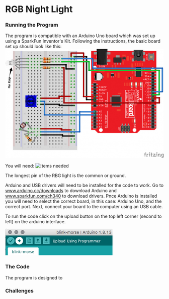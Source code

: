 # RGB Night Light

### Running the Program
The program is compatible with an Arduino Uno board which was set up using a SparkFun Inventor's Kit. Following the instructions, the basic board set up should look like this: 
![Arduino Board](images-and-gifs/board-template.jpg)

You will need:
![Items needed](1Dparts.png)

The longest pin of the RBG light is the common or ground.

Arduino and USB drivers will need to be installed for the code to work. Go to www.arduino.cc/downloads to download Arduino and www.sparkfun.com/ch340 to download drivers. Pnce Arduino is installed you will need to select the correct board, in this case: Arduino Uno, and the correct port. Next, connect your board to the computer using an USB cable.

To run the code click on the upload button on the top left corner (second to left) on the arduino interface.

![Upload Button](images-and-gifs/upload-button.png)

### The Code
The program is designed to

### Challenges
